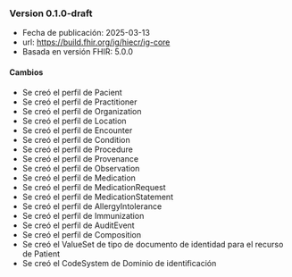 ### Version 0.1.0-draft 
- Fecha de publicación: 2025-03-13
- url: <https://build.fhir.org/ig/hiecr/ig-core>
- Basada en versión FHIR: 5.0.0

#### Cambios
- Se creó el perfil de Pacient
- Se creó el perfil de Practitioner
- Se creó el perfil de Organization
- Se creó el perfil de Location
- Se creó el perfil de Encounter
- Se creó el perfil de Condition
- Se creó el perfil de Procedure
- Se creó el perfil de Provenance
- Se creó el perfil de Observation
- Se creó el perfil de Medication
- Se creó el perfil de MedicationRequest
- Se creó el perfil de MedicationStatement
- Se creó el perfil de AllergyIntolerance
- Se creó el perfil de Immunization
- Se creó el perfil de AuditEvent
- Se creó el perfil de Composition
- Se creó el ValueSet de tipo de documento de identidad para el recurso de Patient
- Se creó el CodeSystem de Dominio de identificación 